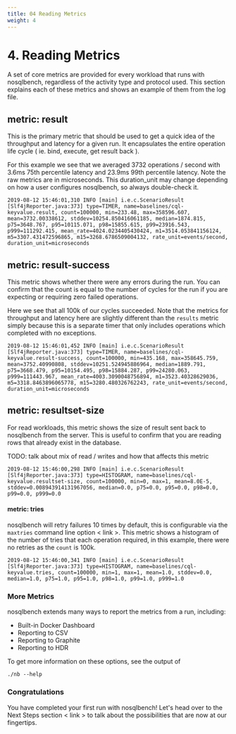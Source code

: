 ```yaml
---
title: 04 Reading Metrics
weight: 4
---
```


# 4. Reading Metrics

A set of core metrics are provided for every workload that runs with nosqlbench, regardless of the activity type and protocol used. This section explains each of these metrics and shows an example of them from the log file.

## metric: result

This is the primary metric that should be used to get a quick idea of the throughput and latency for a given run. It encapsulates the entire operation life cycle ( ie. bind, execute, get result back ).

For this example we see that we averaged 3732 operations / second with 3.6ms 75th percentile latency and 23.9ms 99th percentile latency. Note the raw metrics are in microseconds. This duration_unit may change depending on how a user configures nosqlbench, so always double-check it.

```
2019-08-12 15:46:01,310 INFO [main] i.e.c.ScenarioResult [Slf4jReporter.java:373] type=TIMER, name=baselines/cql-keyvalue.result, count=100000, min=233.48, max=358596.607, mean=3732.00338612, stddev=10254.850416061185, median=1874.815, p75=3648.767, p95=10115.071, p98=15855.615, p99=23916.543, p999=111292.415, mean_rate=4024.0234405430424, m1=3514.053841156124, m5=3307.431472596865, m15=3268.6786509004132, rate_unit=events/second, duration_unit=microseconds
```

## metric: result-success

This metric shows whether there were any errors during the run. You can confirm that the count is equal to the number of cycles for the run if you are expecting or requiring zero failed operations.

Here we see that all 100k of our cycles succeeded. Note that the metrics for throughput and latency here are slightly different than the `results` metric simply because this is a separate timer that only includes operations which completed with no exceptions.

```
2019-08-12 15:46:01,452 INFO [main] i.e.c.ScenarioResult [Slf4jReporter.java:373] type=TIMER, name=baselines/cql-keyvalue.result-success, count=100000, min=435.168, max=358645.759, mean=3752.40990808, stddev=10251.524945886964, median=1889.791, p75=3668.479, p95=10154.495, p98=15884.287, p99=24280.063, p999=111443.967, mean_rate=4003.3090048756894, m1=3523.40328629036, m5=3318.8463896065778, m15=3280.480326762243, rate_unit=events/second, duration_unit=microseconds
```

## metric: resultset-size

For read workloads, this metric shows the size of result sent back to nosqlbench from the server. This is useful to confirm that you are reading rows that already exist in the database.

TODO: talk about mix of read / writes and how that affects this metric
```
2019-08-12 15:46:00,298 INFO [main] i.e.c.ScenarioResult [Slf4jReporter.java:373] type=HISTOGRAM, name=baselines/cql-keyvalue.resultset-size, count=100000, min=0, max=1, mean=8.0E-5, stddev=0.008943914131967056, median=0.0, p75=0.0, p95=0.0, p98=0.0, p99=0.0, p999=0.0
```

#### metric: tries

nosqlbench will retry failures 10 times by default, this is configurable via the `maxtries` command line option < link >. This metric shows a histogram of the number of tries that each operation required, in this example, there were no retries as the `count` is 100k.
```
2019-08-12 15:46:00,341 INFO [main] i.e.c.ScenarioResult [Slf4jReporter.java:373] type=HISTOGRAM, name=baselines/cql-keyvalue.tries, count=100000, min=1, max=1, mean=1.0, stddev=0.0, median=1.0, p75=1.0, p95=1.0, p98=1.0, p99=1.0, p999=1.0
```

### More Metrics

nosqlbench extends many ways to report the metrics from a run, including:

- Built-in Docker Dashboard
- Reporting to CSV
- Reporting to Graphite
- Reporting to HDR


To get more information on these options, see the output of

    ./nb --help

### Congratulations

You have completed your first run with nosqlbench! Let's head over to the Next Steps section < link > to talk about the possibilities that are now at our fingertips.

